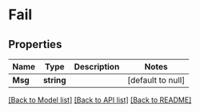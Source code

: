 # Fail

## Properties
Name | Type | Description | Notes
------------ | ------------- | ------------- | -------------
**Msg** | **string** |  | [default to null]

[[Back to Model list]](../README.md#documentation-for-models) [[Back to API list]](../README.md#documentation-for-api-endpoints) [[Back to README]](../README.md)



